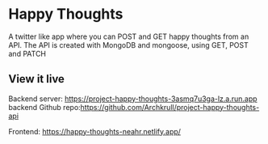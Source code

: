# Happy Thoughts

A twitter like app where you can POST and GET happy thoughts from an API.
The API is created with MongoDB and mongoose, using GET, POST and PATCH

## View it live
Backend server: https://project-happy-thoughts-3asmq7u3ga-lz.a.run.app 
backend Github repo:https://github.com/Archkrull/project-happy-thoughts-api

Frontend: https://happy-thoughts-neahr.netlify.app/
